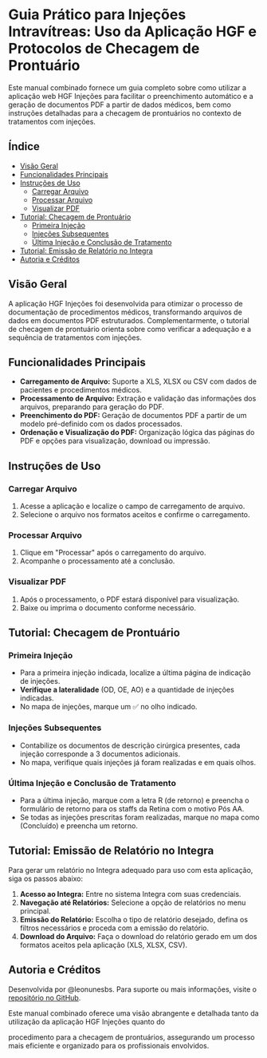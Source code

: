 # Guia Prático para Injeções Intravítreas: Uso da Aplicação HGF e Protocolos de Checagem de Prontuário

Este manual combinado fornece um guia completo sobre como utilizar a aplicação web HGF Injeções para facilitar o preenchimento automático e a geração de documentos PDF a partir de dados médicos, bem como instruções detalhadas para a checagem de prontuários no contexto de tratamentos com injeções.

## Índice

- [Visão Geral](#visão-geral)
- [Funcionalidades Principais](#funcionalidades-principais)
- [Instruções de Uso](#instruções-de-uso)
  - [Carregar Arquivo](#carregar-arquivo)
  - [Processar Arquivo](#processar-arquivo)
  - [Visualizar PDF](#visualizar-pdf)
- [Tutorial: Checagem de Prontuário](#tutorial-checagem-de-prontuário)
  - [Primeira Injeção](#primeira-injeção)
  - [Injeções Subsequentes](#injeções-subsequentes)
  - [Última Injeção e Conclusão de Tratamento](#última-injeção-e-conclusão-de-tratamento)
- [Tutorial: Emissão de Relatório no Integra](#tutorial-emissão-de-relatório-no-integra)
- [Autoria e Créditos](#autoria-e-créditos)

## Visão Geral

A aplicação HGF Injeções foi desenvolvida para otimizar o processo de documentação de procedimentos médicos, transformando arquivos de dados em documentos PDF estruturados. Complementarmente, o tutorial de checagem de prontuário orienta sobre como verificar a adequação e a sequência de tratamentos com injeções.

## Funcionalidades Principais

- **Carregamento de Arquivo:** Suporte a XLS, XLSX ou CSV com dados de pacientes e procedimentos médicos.
- **Processamento de Arquivo:** Extração e validação das informações dos arquivos, preparando para geração do PDF.
- **Preenchimento do PDF:** Geração de documentos PDF a partir de um modelo pré-definido com os dados processados.
- **Ordenação e Visualização do PDF:** Organização lógica das páginas do PDF e opções para visualização, download ou impressão.

## Instruções de Uso

### Carregar Arquivo

1. Acesse a aplicação e localize o campo de carregamento de arquivo.
2. Selecione o arquivo nos formatos aceitos e confirme o carregamento.

### Processar Arquivo

1. Clique em "Processar" após o carregamento do arquivo.
2. Acompanhe o processamento até a conclusão.

### Visualizar PDF

1. Após o processamento, o PDF estará disponível para visualização.
2. Baixe ou imprima o documento conforme necessário.

## Tutorial: Checagem de Prontuário

### Primeira Injeção

- Para a primeira injeção indicada, localize a última página de indicação de injeções.
- **Verifique a lateralidade** (OD, OE, AO) e a quantidade de injeções indicadas.
- No mapa de injeções, marque um ✅ no olho indicado.

### Injeções Subsequentes

- Contabilize os documentos de descrição cirúrgica presentes, cada injeção corresponde a 3 documentos adicionais.
- No mapa, verifique quais injeções já foram realizadas e em quais olhos.

### Última Injeção e Conclusão de Tratamento

- Para a última injeção, marque com a letra R (de retorno) e preencha o formulário de retorno para os staffs da Retina com o motivo Pós AA.
- Se todas as injeções prescritas foram realizadas, marque no mapa como (Concluído) e preencha um retorno.

## Tutorial: Emissão de Relatório no Integra

Para gerar um relatório no Integra adequado para uso com esta aplicação, siga os passos abaixo:

1. **Acesso ao Integra:** Entre no sistema Integra com suas credenciais.
2. **Navegação até Relatórios:** Selecione a opção de relatórios no menu principal.
3. **Emissão do Relatório:** Escolha o tipo de relatório desejado, defina os filtros necessários e proceda com a emissão do relatório.
4. **Download do Arquivo:** Faça o download do relatório gerado em um dos formatos aceitos pela aplicação (XLS, XLSX, CSV).

## Autoria e Créditos

Desenvolvida por @leonunesbs. Para suporte ou mais informações, visite o [repositório no GitHub](https://github.com/leonunesbs).

Este manual combinado oferece uma visão abrangente e detalhada tanto da utilização da aplicação HGF Injeções quanto do

procedimento para a checagem de prontuários, assegurando um processo mais eficiente e organizado para os profissionais envolvidos.
